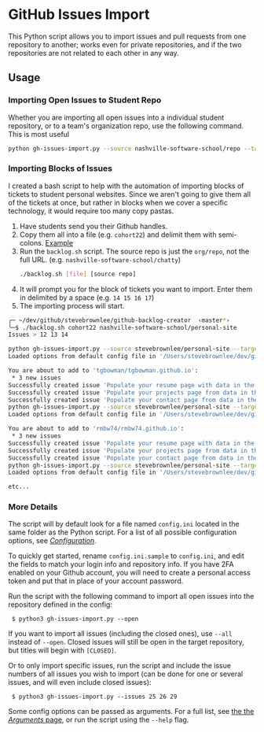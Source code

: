 # GitHub Issues Import

This Python script allows you to import issues and pull requests from one repository to another; works even for private repositories, and if the two repositories are not related to each other in any way.

## Usage

### Importing Open Issues to Student Repo

Whether you are importing all open issues into a individual student repository, or to a team's organization repo, use the following command. This is most useful

```sh
python gh-issues-import.py --source nashville-software-school/repo --target student-account/repo --open
```

### Importing Blocks of Issues

I created a bash script to help with the automation of importing blocks of tickets to student personal websites. Since we aren't going to give them all of the tickets at once, but rather in blocks when we cover a specific technology, it would require too many copy pastas.

1. Have students send you their Github handles.
1. Copy them all into a file (e.g. `cohort22`) and delimit them with semi-colons. [Example](./cohort22)
1. Run the `backlog.sh` script. The source repo is just the `org/repo`, not the full URL. (e.g. `nashville-software-school/chatty`)
    ```sh
    ./backlog.sh [file] [source repo]
    ```
1. It will prompt you for the block of tickets you want to import. Enter them in delimited by a space (e.g. `14 15 16 17`)
1. The importing process will start.

```sh
╭─ ~/dev/github/stevebrownlee/github-backlog-creator  ‹master*›
╰─$ ./backlog.sh cohort22 nashville-software-school/personal-site
Issues > 12 13 14

python gh-issues-import.py --source stevebrownlee/personal-site --target tgbowman/tgbowman.github.io --issues 12 13 14
Loaded options from default config file in '/Users/stevebrownlee/dev/github/stevebrownlee/github-backlog-creator/config.ini'

You are about to add to 'tgbowman/tgbowman.github.io':
 * 3 new issues
Successfully created issue 'Populate your resume page with data in the database'
Successfully created issue 'Populate your projects page from data in the database'
Successfully created issue 'Populate your contact page from data in the database'
python gh-issues-import.py --source stevebrownlee/personal-site --target rmbw74/rmbw74.github.io --issues 12 13 14
Loaded options from default config file in '/Users/stevebrownlee/dev/github/stevebrownlee/github-backlog-creator/config.ini'

You are about to add to 'rmbw74/rmbw74.github.io':
 * 3 new issues
Successfully created issue 'Populate your resume page with data in the database'
Successfully created issue 'Populate your projects page from data in the database'
Successfully created issue 'Populate your contact page from data in the database'
python gh-issues-import.py --source stevebrownlee/personal-site --target kghaggerty/kghaggerty.github.io --issues 12 13 14
Loaded options from default config file in '/Users/stevebrownlee/dev/github/stevebrownlee/github-backlog-creator/config.ini'

etc...
```

### More Details

The script will by default look for a file named `config.ini` located in the same folder as the Python script. For a list of all possible configuration options, see [_Configuration_](http://www.iqandreas.com/github-issues-import/configuration/).

To quickly get started, rename `config.ini.sample` to `config.ini`, and edit the fields to match your login info and repository info. If you have 2FA enabled on your Github account, you will need to create a personal access token and put that in place of your account password.

Run the script with the following command to import all open issues into the repository defined in the config:

```
 $ python3 gh-issues-import.py --open
```

If you want to import all issues (including the closed ones), use `--all` instead of `--open`. Closed issues will still be open in the target repository, but titles will begin with `[CLOSED]`.

Or to only import specific issues, run the script and include the issue numbers of all issues you wish to import (can be done for one or several issues, and will even include closed issues):

```
 $ python3 gh-issues-import.py --issues 25 26 29
```

Some config options can be passed as arguments. For a full list, see [the the _Arguments_ page](http://www.iqandreas.com/github-issues-import/arguments/), or run the script using the `--help` flag.

